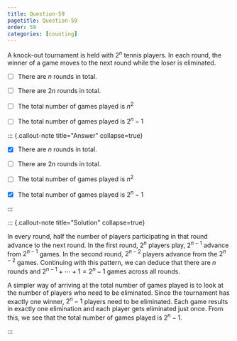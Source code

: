 ```yaml
---
title: Question-59
pagetitle: Question-59
order: 59
categories: [counting]
---
```


A knock-out tournament is held with $\displaystyle 2^{n}$ tennis players. In each round, the winner of a game moves to the next round while the loser is eliminated.

- [ ] There are $\displaystyle n$ rounds in total.

- [ ] There are $\displaystyle 2n$ rounds in total.

- [ ] The total number of games played is $\displaystyle n^{2}$

- [ ] The total number of games played is $\displaystyle 2^{n} -1$

::: {.callout-note title="Answer" collapse=true}

- [x] There are $\displaystyle n$ rounds in total.

- [ ] There are $\displaystyle 2n$ rounds in total.

- [ ] The total number of games played is $\displaystyle n^{2}$

- [x] The total number of games played is $\displaystyle 2^{n} -1$

:::

::: {.callout-note title="Solution" collapse=true}

In every round, half the number of players participating in that round advance to the next round. In the first round, $\displaystyle 2^{n}$ players play, $\displaystyle 2^{n-1}$ advance from $\displaystyle 2^{n-1}$ games. In the second round, $\displaystyle 2^{n-2}$ players advance from the $\displaystyle 2^{n-2}$ games. Continuing with this pattern, we can deduce that there are $\displaystyle n$ rounds and $\displaystyle 2^{n-1} +\cdots +1=2^{n} -1$ games across all rounds. 

A simpler way of arriving at the total number of games played is to look at the number of players who need to be eliminated. Since the tournament has exactly one winner, $\displaystyle 2^{n} -1$ players need to be eliminated. Each game results in exactly one elimination and each player gets eliminated just once. From this, we see that the total number of games played is $\displaystyle 2^{n} -1$.

:::